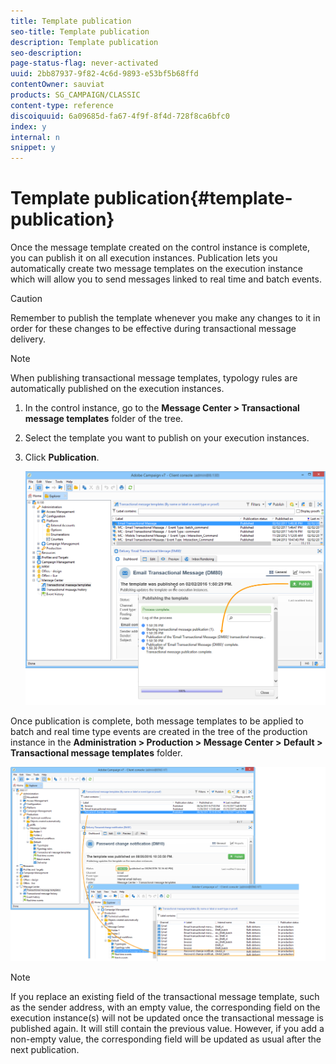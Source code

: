 ```yaml
---
title: Template publication
seo-title: Template publication
description: Template publication
seo-description: 
page-status-flag: never-activated
uuid: 2bb87937-9f82-4c6d-9893-e53bf5b68ffd
contentOwner: sauviat
products: SG_CAMPAIGN/CLASSIC
content-type: reference
discoiquuid: 6a09685d-fa67-4f9f-8f4d-728f8ca6bfc0
index: y
internal: n
snippet: y
---
```


# Template publication{#template-publication}

Once the message template created on the control instance is complete, you can publish it on all execution instances. Publication lets you automatically create two message templates on the execution instance which will allow you to send messages linked to real time and batch events.

>[!CAUTION]
>
>Remember to publish the template whenever you make any changes to it in order for these changes to be effective during transactional message delivery.

>[!NOTE]
>
>When publishing transactional message templates, typology rules are automatically published on the execution instances.

1. In the control instance, go to the **Message Center > Transactional message templates** folder of the tree.
1. Select the template you want to publish on your execution instances.
1. Click **Publication**.

   ![](assets/messagecenter_publish_model_008.png)

Once publication is complete, both message templates to be applied to batch and real time type events are created in the tree of the production instance in the **Administration > Production > Message Center > Default > Transactional message templates** folder. 

![](assets/messagecenter_deployed_model_001.png)

>[!NOTE]
>
>If you replace an existing field of the transactional message template, such as the sender address, with an empty value, the corresponding field on the execution instance(s) will not be updated once the transactional message is published again. It will still contain the previous value. However, if you add a non-empty value, the corresponding field will be updated as usual after the next publication.

